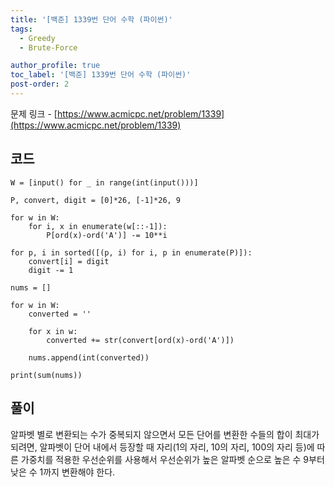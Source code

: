 ```yaml
---
title: '[백준] 1339번 단어 수학 (파이썬)'
tags:
  - Greedy
  - Brute-Force

author_profile: true
toc_label: '[백준] 1339번 단어 수학 (파이썬)'
post-order: 2
---
```


문제 링크 - [https://www.acmicpc.net/problem/1339](https://www.acmicpc.net/problem/1339)

## 코드
```python::lineons
W = [input() for _ in range(int(input()))]

P, convert, digit = [0]*26, [-1]*26, 9

for w in W:
    for i, x in enumerate(w[::-1]):
        P[ord(x)-ord('A')] -= 10**i

for p, i in sorted([(p, i) for i, p in enumerate(P)]):
    convert[i] = digit
    digit -= 1

nums = []

for w in W:
    converted = ''

    for x in w:
        converted += str(convert[ord(x)-ord('A')])
    
    nums.append(int(converted))

print(sum(nums))
```

## 풀이
알파벳 별로 변환되는 수가 중복되지 않으면서 모든 단어를 변환한 수들의 합이 최대가 되려면, 알파벳이 단어 내에서 등장할 때 자리(1의 자리, 10의 자리, 100의 자리 등)에 따른 가중치를 적용한 우선순위를 사용해서 우선순위가 높은 알파벳 순으로 높은 수 9부터 낮은 수 1까지 변환해야 한다.
